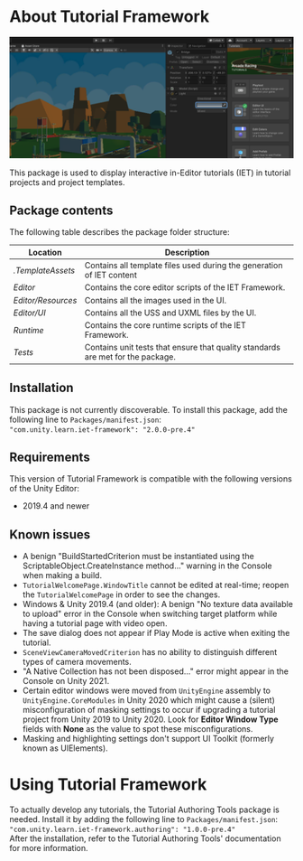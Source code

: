 # About Tutorial Framework

![](images/hero.png)

This package is used to display interactive in-Editor tutorials (IET) in tutorial projects and project templates.

## Package contents

The following table describes the package folder structure:

|**Location**|**Description**|
|---|---|
|*.TemplateAssets*|Contains all template files used during the generation of IET content|
|*Editor*|Contains the core editor scripts of the IET Framework.|
|*Editor/Resources*|Contains all the images used in the UI.|
|*Editor/UI*|Contains all the USS and UXML files by the UI.|
|*Runtime*|Contains the core runtime scripts of the IET Framework.|
|*Tests*|Contains unit tests that ensure that quality standards are met for the package.|

## Installation

This package is not currently discoverable. To install this package, add the following line to `Packages/manifest.json`:  
`"com.unity.learn.iet-framework": "2.0.0-pre.4"`

## Requirements

This version of Tutorial Framework is compatible with the following versions of the Unity Editor:

* 2019.4 and newer

## Known issues
- A benign "BuildStartedCriterion must be instantiated using the ScriptableObject.CreateInstance method..." warning in the Console when making a build.
- `TutorialWelcomePage.WindowTitle` cannot be edited at real-time; reopen the `TutorialWelcomePage` in order to see the changes.
- Windows & Unity 2019.4 (and older): A benign "No texture data available to upload" error in the Console when switching target platform while having a tutorial page with video open.
- The save dialog does not appear if Play Mode is active when exiting the tutorial.
- `SceneViewCameraMovedCriterion` has no ability to distinguish different types of camera movements.
- "A Native Collection has not been disposed..." error might appear in the Console on Unity 2021.
- Certain editor windows were moved from `UnityEngine` assembly to `UnityEngine.CoreModules` in Unity 2020 which might cause a (silent) misconfiguration of masking settings to occur
if upgrading a tutorial project from Unity 2019 to Unity 2020. Look for **Editor Window Type** fields with **None** as the value to spot these misconfigurations.
- Masking and highlighting settings don't support UI Toolkit (formerly known as UIElements).

# Using Tutorial Framework

To actually develop any tutorials, the Tutorial Authoring Tools package is needed. Install it by adding the following line to `Packages/manifest.json`:  
`"com.unity.learn.iet-framework.authoring": "1.0.0-pre.4"`  
After the installation, refer to the Tutorial Authoring Tools' documentation for more information.
